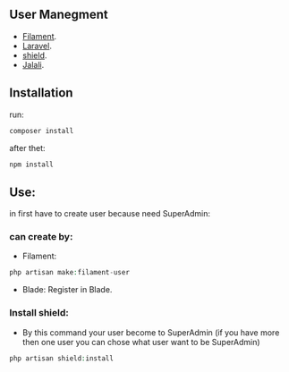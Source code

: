 ## User Manegment

- [Filament](https://filamentphp.com/).
- [Laravel](https://laravel.com/).
- [shield](https://filamentphp.com/plugins/bezhansalleh-shield).
- [Jalali](https://filamentphp.com/plugins/mokhosh-jalali).

## Installation

run:

```bash
composer install
```

after thet:
```bash
npm install
```

## Use:

in first have to create user because need SuperAdmin:

### can create by:

- Filament:
```php
php artisan make:filament-user
```

- Blade:
Register in Blade.

### Install shield:

- By this command your user become to SuperAdmin (if you have more then one user you can chose what user want to be SuperAdmin)
```php
php artisan shield:install
```
